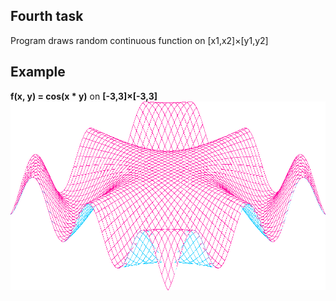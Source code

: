 ## Fourth task
Program draws random continuous function on \[x1,x2\]×\[y1,y2\]

## Example
**f(x, y) = cos(x * y)** on **\[-3,3\]×\[-3,3\]**
![fourthtask](fourthtask.png)
